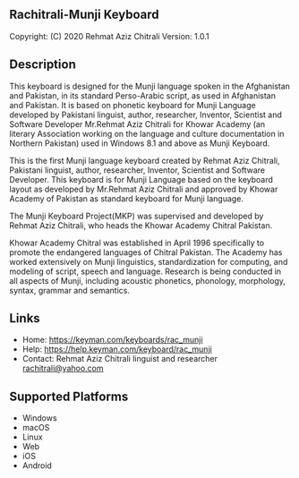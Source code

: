 Rachitrali-Munji Keyboard
-------------------------

Copyright:      (C) 2020 Rehmat Aziz Chitrali
Version:        1.0.1

Description
-----------

This keyboard is designed for the Munji language spoken in the Afghanistan and Pakistan, in its standard Perso-Arabic script, as used in Afghanistan and Pakistan. It is based on phonetic keyboard for Munji Language developed by Pakistani linguist, author, researcher, Inventor, Scientist and Software Developer Mr.Rehmat Aziz Chitrali for Khowar Academy (an literary Association working on the language and culture documentation in Northern Pakistan) used in Windows 8.1 and above as Munji Keyboard.

This is the first Munji language keyboard created by Rehmat Aziz Chitrali, Pakistani linguist, author, researcher, Inventor, Scientist and Software Developer. This keyboard is for Munji Language based on the keyboard layout as developed by Mr.Rehmat Aziz Chitrali and approved by Khowar Academy of Pakistan as standard keyboard for Munji language.

The Munji Keyboard Project(MKP) was supervised and developed by Rehmat Aziz Chitrali, who heads the Khowar Academy Chitral Pakistan.

Khowar Academy Chitral was established in April 1996 specifically to promote the endangered languages of Chitral Pakistan. The Academy has worked extensively on Munji linguistics, standardization for computing, and modeling of script, speech and language. Research is being conducted in all aspects of Munji, including acoustic phonetics, phonology, morphology, syntax, grammar and semantics.

Links
-----
 * Home:    https://keyman.com/keyboards/rac_munji
 * Help:    https://help.keyman.com/keyboard/rac_munji
 * Contact: Rehmat Aziz Chitrali linguist and researcher <rachitrali@yahoo.com>

Supported Platforms
-------------------
 * Windows
 * macOS
 * Linux
 * Web
 * iOS
 * Android
